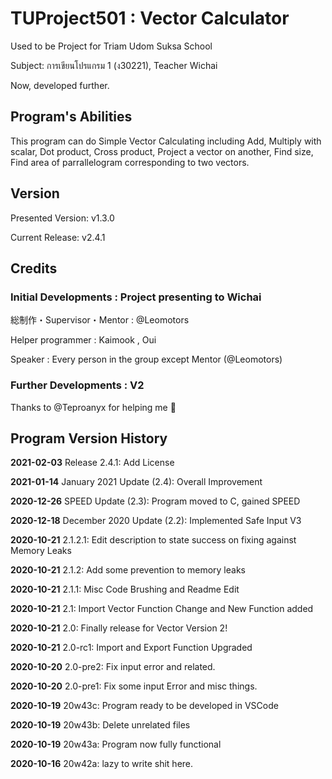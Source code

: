 # TUProject501 : Vector Calculator

Used to be Project for Triam Udom Suksa School

Subject: การเขียนโปรแกรม 1 (ง30221), Teacher Wichai

Now, developed further.

## Program's Abilities

  This program can do Simple Vector Calculating including Add, Multiply with
  scalar, Dot product, Cross product, Project a vector on another,
  Find size, Find area of parrallelogram corresponding to two vectors.

## Version

  Presented Version: v1.3.0

  Current Release: v2.4.1

## Credits

### Initial Developments : Project presenting to Wichai

  総制作・Supervisor・Mentor : @Leomotors

  Helper programmer : Kaimook , Oui

  Speaker : Every person in the group except Mentor (@Leomotors)

### Further Developments : V2

  Thanks to @Teproanyx for helping me 🙂

## Program Version History

  **2021-02-03** Release 2.4.1: Add License
  
  **2021-01-14** January 2021 Update (2.4): Overall Improvement

  **2020-12-26** SPEED Update (2.3): Program moved to C, gained SPEED

  **2020-12-18** December 2020 Update (2.2): Implemented Safe Input V3

  **2020-10-21** 2.1.2.1: Edit description to state success on fixing against Memory Leaks

  **2020-10-21** 2.1.2: Add some prevention to memory leaks
  
  **2020-10-21** 2.1.1: Misc Code Brushing and Readme Edit
  
  **2020-10-21** 2.1: Import Vector Function Change and New Function added

  **2020-10-21** 2.0: Finally release for Vector Version 2!

  **2020-10-21** 2.0-rc1: Import and Export Function Upgraded

  **2020-10-20** 2.0-pre2: Fix input error and related.

  **2020-10-20** 2.0-pre1: Fix some input Error and misc things.

  **2020-10-19** 20w43c: Program ready to be developed in VSCode

  **2020-10-19** 20w43b: Delete unrelated files

  **2020-10-19** 20w43a: Program now fully functional
  
  **2020-10-16** 20w42a: lazy to write shit here.
